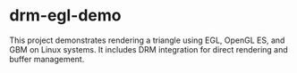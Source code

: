 # drm-egl-demo
This project demonstrates rendering a triangle using EGL, OpenGL ES, and GBM on Linux systems. It includes DRM integration for direct rendering and buffer management.
